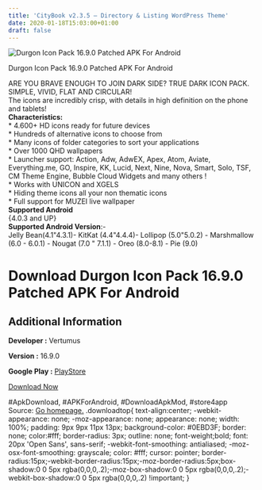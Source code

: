 ```yaml
---
title: 'CityBook v2.3.5 – Directory & Listing WordPress Theme'
date: 2020-01-18T15:03:00+01:00
draft: false
---
```


![Durgon Icon Pack 16.9.0 Patched APK For Android](https://i1.wp.com/apkhome.net/wp-content/uploads/2020/01/Durgon-Icon-Pack-16.9.0-Patched.png "Durgon Icon Pack 16.9.0 Patched APK For Android")

  

Durgon Icon Pack 16.9.0 Patched APK For Android

ARE YOU BRAVE ENOUGH TO JOIN DARK SIDE? TRUE DARK ICON PACK. SIMPLE, VIVID, FLAT AND CIRCULAR!  
The icons are incredibly crisp, with details in high definition on the phone and tablets!  
**Characteristics:**  
\* 4.600+ HD icons ready for future devices  
\* Hundreds of alternative icons to choose from  
\* Many icons of folder categories to sort your applications  
\* Over 1000 QHD wallpapers  
\* Launcher support: Action, Adw, AdwEX, Apex, Atom, Aviate, Everything.me, GO, Inspire, KK, Lucid, Next, Nine, Nova, Smart, Solo, TSF, CM Theme Engine, Bubble Cloud Widgets and many others !  
\* Works with UNICON and XGELS  
\* Hiding theme icons all your non thematic icons  
\* Full support for MUZEI live wallpaper  
**Supported Android**  
{4.0.3 and UP}  
**Supported Android Version**:-  
Jelly Bean(4.1"4.3.1)- KitKat (4.4"4.4.4)- Lollipop (5.0"5.0.2) - Marshmallow (6.0 - 6.0.1) - Nougat (7.0 " 7.1.1) - Oreo (8.0-8.1) - Pie (9.0)

Download Durgon Icon Pack 16.9.0 Patched APK For Android
========================================================

Additional Information
----------------------

**Developer :** Vertumus

**Version :** 16.9.0

**Google Play :** [PlayStore](https://play.google.com/store/apps/details?id=com.vertumus.durgon)

  

[Download Now](https://store4app.co/post/durgon-icon-pack-16-9-0-patched-apk-for-android_1579331914)

  
#ApkDownload, #APKForAndroid, #DownloadApkMod, #store4app  
Source: [Go homepage.](https://store4app.co/post/durgon-icon-pack-16-9-0-patched-apk-for-android_1579331914) .downloadtop{ text-align:center; -webkit-appearance: none; -moz-appearance: none; appearance: none; width: 100%; padding: 9px 9px 11px 13px; background-color: #0EBD3F; border: none; color:#fff; border-radius: 3px; outline: none; font-weight;bold; font: 20px 'Open Sans', sans-serif; -webkit-font-smoothing: antialiased; -moz-osx-font-smoothing: grayscale; color: #fff; cursor: pointer; border-radius:15px;-webkit-border-radius:15px;-moz-border-radius:5px;box-shadow:0 0 5px rgba(0,0,0,.2);-moz-box-shadow:0 0 5px rgba(0,0,0,.2);-webkit-box-shadow:0 0 5px rgba(0,0,0,.2) !important; }